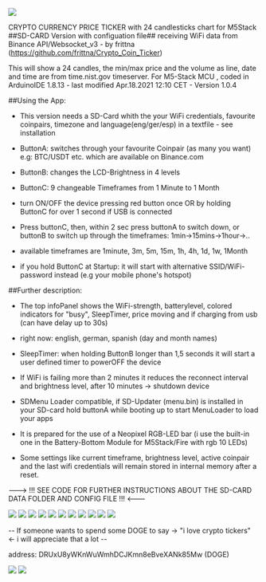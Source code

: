 ![](preview/IMG_9.jpg)
 
CRYPTO CURRENCY PRICE TICKER with 24 candlesticks chart for M5Stack
##SD-CARD Version with configuation file##
receiving WiFi data from Binance API/Websocket_v3 - by frittna (https://github.com/frittna/Crypto_Coin_Ticker)


This will show a 24 candles, the min/max price and the volume as line, date and time are from time.nist.gov timeserver.
For M5-Stack MCU , coded in ArduinoIDE 1.8.13 - last modified Apr.18.2021 12:10 CET - Version 1.0.4



##Using the App:

- This version needs a SD-Card whith the your WiFi credentials, favourite coinpairs, timezone and language(eng/ger/esp) in a textfile - see installation

- ButtonA: switches through your favourite Coinpair (as many you want) e.g: BTC/USDT etc. which are available on Binance.com

- ButtonB: changes the LCD-Brightness in 4 levels

- ButtonC: 9 changeable Timeframes from 1 Minute to 1 Month

- turn ON/OFF the device pressing red button once OR by holding ButtonC for over 1 second if USB is connected

- Press buttonC, then, within 2 sec press buttonA to switch down, or buttonB to switch up through the timeframes: 1min->15mins->1hour->..

- available timeframes are 1minute, 3m, 5m, 15m, 1h, 4h, 1d, 1w, 1Month

- if you hold ButtonC at Startup: it will start with alternative SSID/WiFi-password instead (e.g your mobile phone's hotspot)





##Further description:

- The top infoPanel shows the WiFi-strength, batterylevel, colored indicators for "busy", SleepTimer, price moving and if charging from usb (can have delay up to 30s)

- right now: english, german, spanish (day and month names)

- SleepTimer: when holding ButtonB longer than 1,5 seconds it will start a user defined timer to powerOFF the device

- If WiFi is failing more than 2 minutes it reduces the reconnect interval and brightness level, after 10 minutes -> shutdown device

- SDMenu Loader compatible, if SD-Updater (menu.bin) is installed in your SD-card hold buttonA while booting up to start MenuLoader to load your apps

- It is prepared for the use of a Neopixel RGB-LED bar (i use the built-in one in the Battery-Bottom Module for M5Stack/Fire with rgb 10 LEDs)

- Some settings like current timeframe, brightness level, active coinpair and the last wifi credentials will remain stored in internal memory after a reset.


--->   !!! SEE CODE FOR FURTHER INSTRUCTIONS ABOUT THE SD-CARD DATA FOLDER AND CONFIG FILE !!!   <---


![](preview/IMG_1.jpg)
![](preview/IMG_0new.jpg)
![](preview/IMG_0.jpg)
![](preview/IMG_2.jpg)
![](preview/IMG_3.jpg)
![](preview/IMG_4.jpg)
![](preview/IMG_5.jpg)
![](preview/IMG_6.jpg)
![](preview/IMG_7.jpg)
![](preview/IMG_81.jpg)
![](preview/IMG_8.jpg)










-- If someone wants to spend some DOGE to say -> "i love crypto tickers" <- i will appreciate that a lot -- 

address: DRUxU8yWKnWuWmhDCJKmn8eBveXANk85Mw (DOGE)

![](preview/IMG_qrd.jpg)                     ![](preview/doge.png)
